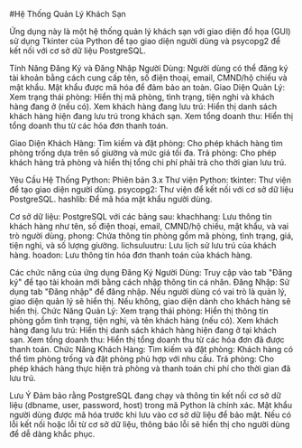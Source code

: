 #Hệ Thống Quản Lý Khách Sạn

Ứng dụng này là một hệ thống quản lý khách sạn với giao diện đồ họa (GUI) sử dụng Tkinter của Python để tạo giao diện người dùng và psycopg2 để kết nối với cơ sở dữ liệu PostgreSQL.

Tính Năng
Đăng Ký và Đăng Nhập Người Dùng: Người dùng có thể đăng ký tài khoản bằng cách cung cấp tên, số điện thoại, email, CMND/hộ chiếu và mật khẩu. Mật khẩu được mã hóa để đảm bảo an toàn.
Giao Diện Quản Lý:
Xem trạng thái phòng: Hiển thị mã phòng, tình trạng, tiện nghi và khách hàng đang ở (nếu có).
Xem khách hàng đang lưu trú: Hiển thị danh sách khách hàng hiện đang lưu trú trong khách sạn.
Xem tổng doanh thu: Hiển thị tổng doanh thu từ các hóa đơn thanh toán.

Giao Diện Khách Hàng:
Tìm kiếm và đặt phòng: Cho phép khách hàng tìm phòng trống dựa trên số giường và mức giá tối đa.
Trả phòng: Cho phép khách hàng trả phòng và hiển thị tổng chi phí phải trả cho thời gian lưu trú.

Yêu Cầu Hệ Thống
Python: Phiên bản 3.x
Thư viện Python:
tkinter: Thư viện để tạo giao diện người dùng.
psycopg2: Thư viện để kết nối với cơ sở dữ liệu PostgreSQL.
hashlib: Để mã hóa mật khẩu người dùng.

Cơ sở dữ liệu: PostgreSQL với các bảng sau:
khachhang: Lưu thông tin khách hàng như tên, số điện thoại, email, CMND/hộ chiếu, mật khẩu, và vai trò người dùng.
phong: Chứa thông tin phòng gồm mã phòng, tình trạng, giá, tiện nghi, và số lượng giường.
lichsuluutru: Lưu lịch sử lưu trú của khách hàng.
hoadon: Lưu thông tin hóa đơn thanh toán của khách hàng.

Các chức năng của ứng dụng
Đăng Ký Người Dùng: Truy cập vào tab "Đăng ký" để tạo tài khoản mới bằng cách nhập thông tin cá nhân.
Đăng Nhập: Sử dụng tab "Đăng nhập" để đăng nhập. Nếu người dùng có vai trò là quản lý, giao diện quản lý sẽ hiển thị. Nếu không, giao diện dành cho khách hàng sẽ hiển thị.
Chức Năng Quản Lý:
Xem trạng thái phòng: Hiển thị thông tin phòng gồm tình trạng, tiện nghi, và tên khách hàng (nếu có).
Xem khách hàng đang lưu trú: Hiển thị danh sách khách hàng hiện đang ở tại khách sạn.
Xem tổng doanh thu: Hiển thị tổng doanh thu từ các hóa đơn đã được thanh toán.
Chức Năng Khách Hàng:
Tìm kiếm và đặt phòng: Khách hàng có thể tìm phòng trống và đặt phòng phù hợp với nhu cầu.
Trả phòng: Cho phép khách hàng thực hiện trả phòng và thanh toán chi phí cho thời gian đã lưu trú.

Lưu Ý
Đảm bảo rằng PostgreSQL đang chạy và thông tin kết nối cơ sở dữ liệu (dbname, user, password, host) trong mã Python là chính xác.
Mật khẩu người dùng được mã hóa trước khi lưu vào cơ sở dữ liệu để bảo mật.
Nếu có lỗi kết nối hoặc lỗi từ cơ sở dữ liệu, thông báo lỗi sẽ hiển thị cho người dùng để dễ dàng khắc phục.
